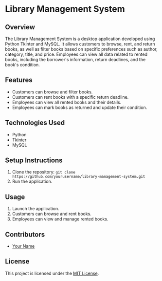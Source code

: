 # Library Management System

## Overview
The Library Management System is a desktop application developed using Python Tkinter and MySQL. It allows customers to browse, rent, and return books, as well as filter books based on specific preferences such as author, category, title, and price. Employees can view all data related to rented books, including the borrower's information, return deadlines, and the book's condition.

## Features
- Customers can browse and filter books.
- Customers can rent books with a specific return deadline.
- Employees can view all rented books and their details.
- Employees can mark books as returned and update their condition.

## Technologies Used
- Python
- Tkinter
- MySQL

## Setup Instructions
1. Clone the repository: `git clone https://github.com/yourusername/library-management-system.git`
5. Run the application.

## Usage
1. Launch the application.
2. Customers can browse and rent books.
3. Employees can view and manage rented books.

## Contributors
- [Your Name](https://github.com/yourusername)

## License
This project is licensed under the [MIT License](LICENSE).
